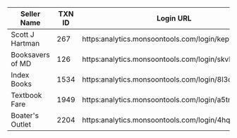 |Seller Name|TXN ID|Login URL|
|----|----|----|
|Scott J Hartman | 267 | https:analytics.monsoontools.com/login/kep8507b8jr |
|Booksavers of MD | 126 | https:analytics.monsoontools.com/login/skvl8psj95r |
|Index Books | 1534 | https:analytics.monsoontools.com/login/8l3q59wmj7e |
|Textbook Fare | 1949 | https:analytics.monsoontools.com/login/a5tnh9yto16 |
|Boater's Outlet | 2204 | https:analytics.monsoontools.com/login/4hqve1xmh69 |
